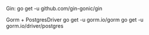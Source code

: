 Gin:
go get -u github.com/gin-gonic/gin

Gorm + PostgresDriver
go get -u gorm.io/gorm
go get -u gorm.io/driver/postgres
